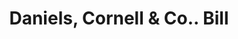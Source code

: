 ---
doi: 10.7916/D88S622F
date_other: '1880'
date_other_textual: 1880-1889
form: printed ephemera
genre:
- Invoices
name:
- Daniels, Cornell & Co.
object_in_context_url: https://biggert.cul.columbia.edu/items/view/ave_biggert_01533
subject_hierarchical_geographic:
- Providence, Rhode Island, United States
subject_name:
- Daniels, Cornell & Co.
title: Daniels, Cornell & Co.. Bill
sort_title: Daniels, Cornell & Co.. Bill
call_number: ave_biggert_01533
coordinates:
- 41.82361111111111,-71.42222222222223
pid: ave_biggert_01533
identifiers: ave_biggert_01533
thumbnail: https://derivativo-1.library.columbia.edu/iiif/2/ldpd:343891/full/!256,256/0/native.jpg
permalink: /biggert/ave_biggert_01533/
layout: iiif-image-page
---